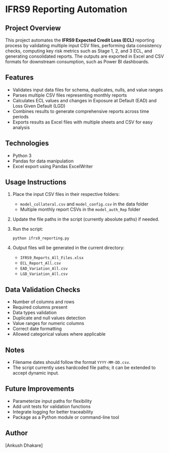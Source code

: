 # IFRS9 Reporting Automation

## Project Overview
This project automates the **IFRS9 Expected Credit Loss (ECL)** reporting process by validating multiple input CSV files, performing data consistency checks, computing key risk metrics such as Stage 1, 2, and 3 ECL, and generating consolidated reports. The outputs are exported in Excel and CSV formats for downstream consumption, such as Power BI dashboards.

## Features
- Validates input data files for schema, duplicates, nulls, and value ranges
- Parses multiple CSV files representing monthly reports
- Calculates ECL values and changes in Exposure at Default (EAD) and Loss Given Default (LGD)
- Combines results to generate comprehensive reports across time periods
- Exports results as Excel files with multiple sheets and CSV for easy analysis

## Technologies
- Python 3
- Pandas for data manipulation
- Excel export using Pandas ExcelWriter

## Usage Instructions

1. Place the input CSV files in their respective folders:
    - `model_collateral.csv` and `model_config.csv` in the data folder
    - Multiple monthly report CSVs in the `model_auth_Rep` folder

2. Update the file paths in the script (currently absolute paths) if needed.

3. Run the script:
    ```
    python ifrs9_reporting.py
    ```

4. Output files will be generated in the current directory:
    - `IFRS9_Reports_All_Files.xlsx`
    - `ECL_Report_All.csv`
    - `EAD_Variation_All.csv`
    - `LGD_Variation_All.csv`

## Data Validation Checks
- Number of columns and rows
- Required columns present
- Data types validation
- Duplicate and null values detection
- Value ranges for numeric columns
- Correct date formatting
- Allowed categorical values where applicable

## Notes
- Filename dates should follow the format `YYYY-MM-DD.csv`.
- The script currently uses hardcoded file paths; it can be extended to accept dynamic input.

## Future Improvements
- Parameterize input paths for flexibility
- Add unit tests for validation functions
- Integrate logging for better traceability
- Package as a Python module or command-line tool

## Author
[Ankush Dhakare]


